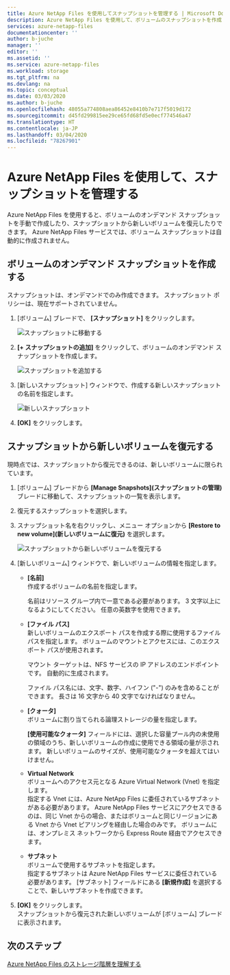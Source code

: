 ```yaml
---
title: Azure NetApp Files を使用してスナップショットを管理する | Microsoft Docs
description: Azure NetApp Files を使用して、ボリュームのスナップショットを作成したり、スナップショットから新しいボリュームを復元したりする方法について説明します。
services: azure-netapp-files
documentationcenter: ''
author: b-juche
manager: ''
editor: ''
ms.assetid: ''
ms.service: azure-netapp-files
ms.workload: storage
ms.tgt_pltfrm: na
ms.devlang: na
ms.topic: conceptual
ms.date: 03/03/2020
ms.author: b-juche
ms.openlocfilehash: 48055a774808aea86452e8410b7e717f5019d172
ms.sourcegitcommit: d45fd299815ee29ce65fd68fd5e0ecf774546a47
ms.translationtype: HT
ms.contentlocale: ja-JP
ms.lasthandoff: 03/04/2020
ms.locfileid: "78267901"
---
```

# <a name="manage-snapshots-by-using-azure-netapp-files"></a>Azure NetApp Files を使用して、スナップショットを管理する

Azure NetApp Files を使用すると、ボリュームのオンデマンド スナップショットを手動で作成したり、スナップショットから新しいボリュームを復元したりできます。 Azure NetApp Files サービスでは、ボリューム スナップショットは自動的に作成されません。  

## <a name="create-an-on-demand-snapshot-for-a-volume"></a>ボリュームのオンデマンド スナップショットを作成する

スナップショットは、オンデマンドでのみ作成できます。 スナップショット ポリシーは、現在サポートされていません。

1.  [ボリューム] ブレードで、 **[スナップショット]** をクリックします。

    ![スナップショットに移動する](../media/azure-netapp-files/azure-netapp-files-navigate-to-snapshots.png)

2.  **[+ スナップショットの追加]** をクリックして、ボリュームのオンデマンド スナップショットを作成します。

    ![スナップショットを追加する](../media/azure-netapp-files/azure-netapp-files-add-snapshot.png)

3.  [新しいスナップショット] ウィンドウで、作成する新しいスナップショットの名前を指定します。   

    ![新しいスナップショット](../media/azure-netapp-files/azure-netapp-files-new-snapshot.png)

4. **[OK]** をクリックします。 

## <a name="restore-a-snapshot-to-a-new-volume"></a>スナップショットから新しいボリュームを復元する

現時点では、スナップショットから復元できるのは、新しいボリュームに限られています。 
1. [ボリューム] ブレードから **[Manage Snapshots]\(スナップショットの管理\)** ブレードに移動して、スナップショットの一覧を表示します。 
2. 復元するスナップショットを選択します。  
3. スナップショット名を右クリックし、メニュー オプションから **[Restore to new volume]\(新しいボリュームに復元\)** を選択します。  

    ![スナップショットから新しいボリュームを復元する](../media/azure-netapp-files/azure-netapp-files-snapshot-restore-to-new-volume.png)

4. [新しいボリューム] ウィンドウで、新しいボリュームの情報を指定します。  
    * **[名前]**    
        作成するボリュームの名前を指定します。  
        
        名前はリソース グループ内で一意である必要があります。 3 文字以上になるようにしてください。  任意の英数字を使用できます。

    * **[ファイル パス]**      
        新しいボリュームのエクスポート パスを作成する際に使用するファイル パスを指定します。 ボリュームのマウントとアクセスには、このエクスポート パスが使用されます。   
        
        マウント ターゲットは、NFS サービスの IP アドレスのエンドポイントです。 自動的に生成されます。   
        
        ファイル パス名には、文字、数字、ハイフン ("-") のみを含めることができます。 長さは 16 文字から 40 文字でなければなりません。 

    * **[クォータ]**  
        ボリュームに割り当てられる論理ストレージの量を指定します。  

        **[使用可能なクォータ]** フィールドには、選択した容量プール内の未使用の領域のうち、新しいボリュームの作成に使用できる領域の量が示されます。 新しいボリュームのサイズが、使用可能なクォータを超えてはいけません。

    *   **Virtual Network**  
        ボリュームへのアクセス元となる Azure Virtual Network (Vnet) を指定します。  
        指定する Vnet には、Azure NetApp Files に委任されているサブネットがある必要があります。 Azure NetApp Files サービスにアクセスできるのは、同じ Vnet からの場合、またはボリュームと同じリージョンにある Vnet から Vnet ピアリングを経由した場合のみです。 ボリュームには、オンプレミス ネットワークから Express Route 経由でアクセスできます。 

    * **サブネット**  
        ボリュームで使用するサブネットを指定します。  
        指定するサブネットは Azure NetApp Files サービスに委任されている必要があります。 [サブネット] フィールドにある **[新規作成]** を選択することで、新しいサブネットを作成できます。  
   <!--
    ![Restored new volume](../media/azure-netapp-files/azure-netapp-files-snapshot-new-volume.png) 
   -->

5. **[OK]** をクリックします。   
    スナップショットから復元された新しいボリュームが [ボリューム] ブレードに表示されます。

## <a name="next-steps"></a>次のステップ

[Azure NetApp Files のストレージ階層を理解する](azure-netapp-files-understand-storage-hierarchy.md)

